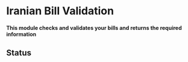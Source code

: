 # Iranian Bill Validation
#### This module checks and validates your bills and returns the required information

## Status
